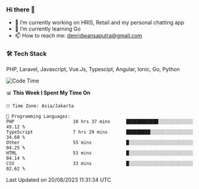 ### Hi there 👋

- 🔭 I’m currently working on HRIS, Retail and my personal chatting app
- 🌱 I’m currently learning Go
- 📫 How to reach me: denridwansaputra@gmail.com


### 🛠 Tech Stack
PHP, Laravel, Javascript, Vue.Js, Typescipt, Angular, Ionic, Go, Python


<!--START_SECTION:waka-->
![Code Time](http://img.shields.io/badge/Code%20Time-3%2C621%20hrs%2039%20mins-blue)

📊 **This Week I Spent My Time On** 

```text
🕑︎ Time Zone: Asia/Jakarta

💬 Programming Languages: 
PHP                      10 hrs 37 mins      ████████████░░░░░░░░░░░░░   49.12 % 
TypeScript               7 hrs 29 mins       █████████░░░░░░░░░░░░░░░░   34.60 % 
Other                    55 mins             █░░░░░░░░░░░░░░░░░░░░░░░░   04.25 % 
HTML                     53 mins             █░░░░░░░░░░░░░░░░░░░░░░░░   04.14 % 
CSV                      33 mins             █░░░░░░░░░░░░░░░░░░░░░░░░   02.62 % 
```


 Last Updated on 20/08/2023 11:31:34 UTC
<!--END_SECTION:waka-->
